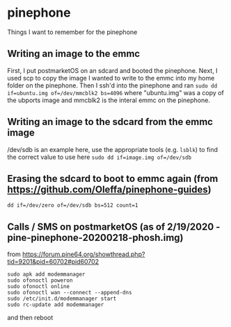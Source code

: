 # pinephone
Things I want to remember for the pinephone

## Writing an image to the emmc
First, I put postmarketOS on an sdcard and booted the pinephone. Next, I used scp to copy the image I wanted to write to the emmc into my home folder on the pinephone.  Then I ssh'd into the pinephone and ran ```sudo dd if=ubuntu.img of=/dev/mmcblk2 bs=4096``` where "ubuntu.img" was a copy of the ubports image and mmcblk2 is the interal emmc on the pinephone.

## Writing an image to the sdcard from the emmc image
/dev/sdb is an example here, use the appropriate tools (e.g. ```lsblk```) to find the correct value to use here
```sudo dd if=image.img of=/dev/sdb```

## Erasing the sdcard to boot to emmc again (from https://github.com/Oleffa/pinephone-guides)
```dd if=/dev/zero of=/dev/sdb bs=512 count=1```

## Calls / SMS on postmarketOS (as of 2/19/2020 - pine-pinephone-20200218-phosh.img)
from https://forum.pine64.org/showthread.php?tid=9201&pid=60702#pid60702

```
sudo apk add modemmanager
sudo ofonoctl poweron
sudo ofonoctl online
sudo ofonoctl wan --connect --append-dns
sudo /etc/init.d/modemmanager start
sudo rc-update add modemmanager
```
and then reboot
